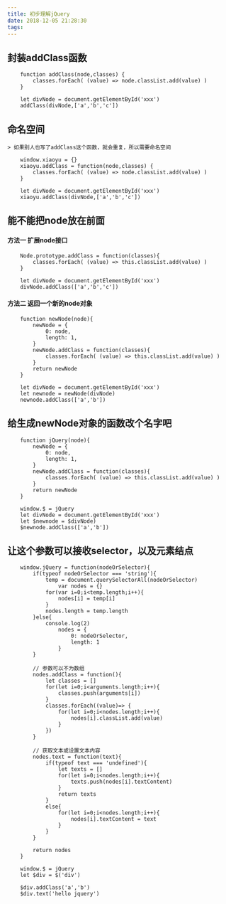 ```yaml
---
title: 初步理解jQuery
date: 2018-12-05 21:28:30
tags:
---
```


## 封装addClass函数

        function addClass(node,classes) {
            classes.forEach( (value) => node.classList.add(value) )
        }

        let divNode = document.getElementById('xxx')
        addClass(divNode,['a','b','c'])

## 命名空间
    > 如果别人也写了addClass这个函数，就会重复，所以需要命名空间

        window.xiaoyu = {}
        xiaoyu.addClass = function(node,classes) {
            classes.forEach( (value) => node.classList.add(value) )
        }

        let divNode = document.getElementById('xxx')
        xiaoyu.addClass(divNode,['a','b','c'])

## 能不能把node放在前面
#### 方法一 扩展node接口

        Node.prototype.addClass = function(classes){
            classes.forEach( (value) => this.classList.add(value) )
        }

        let divNode = document.getElementById('xxx')
        divNode.addClass(['a','b','c'])

#### 方法二  返回一个新的node对象

        function newNode(node){
            newNode = {
                0: node,
                length: 1,
            }
            newNode.addClass = function(classes){
                classes.forEach( (value) => this.classList.add(value) )
            }
            return newNode
        }

        let divNode = document.getElementById('xxx')
        let newnode = newNode(divNode)
        newnode.addClass(['a','b'])

## 给生成newNode对象的函数改个名字吧

        function jQuery(node){
            newNode = {
                0: node,
                length: 1,
            }
            newNode.addClass = function(classes){
                classes.forEach( (value) => this.classList.add(value) )
            }
            return newNode
        }

        window.$ = jQuery
        let divNode = document.getElementById('xxx')
        let $newnode = $divNode)
        $newnode.addClass(['a','b'])

## 让这个参数可以接收selector，以及元素结点

        window.jQuery = function(nodeOrSelector){
            if(typeof nodeOrSelector === 'string'){
                temp = document.querySelectorAll(nodeOrSelector)
                    var nodes = {}
                for(var i=0;i<temp.length;i++){
                    nodes[i] = temp[i]
                }
                nodes.length = temp.length
            }else{
                console.log(2)
                    nodes = {
                        0: nodeOrSelector,
                        length: 1
                    }
            }

            // 参数可以不为数组
            nodes.addClass = function(){
                let classes = []
                for(let i=0;i<arguments.length;i++){
                    classes.push(arguments[i])
                }
                classes.forEach((value)=> {
                    for(let i=0;i<nodes.length;i++){
                        nodes[i].classList.add(value)
                    }
                })
            }

            // 获取文本或设置文本内容
            nodes.text = function(text){
                if(typeof text === 'undefined'){
                    let texts = []
                    for(let i=0;i<nodes.length;i++){
                        texts.push(nodes[i].textContent)
                    }
                    return texts
                }
                else{
                    for(let i=0;i<nodes.length;i++){
                        nodes[i].textContent = text
                    }
                }
            }

            return nodes
        }

        window.$ = jQuery
        let $div = $('div')

        $div.addClass('a','b')
        $div.text('hello jquery')






